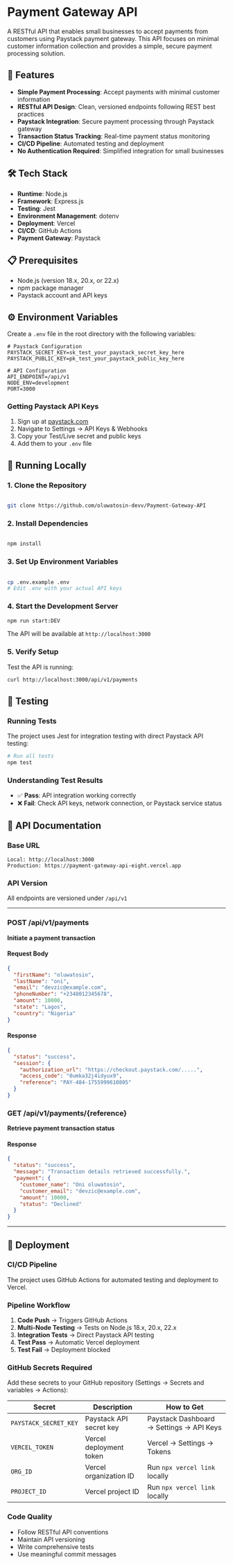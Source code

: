 # Payment Gateway API

A RESTful API that enables small businesses to accept payments from customers using Paystack payment gateway. This API focuses on minimal customer information collection and provides a simple, secure payment processing solution.

## 🚀 Features

- **Simple Payment Processing**: Accept payments with minimal customer information
- **RESTful API Design**: Clean, versioned endpoints following REST best practices
- **Paystack Integration**: Secure payment processing through Paystack gateway
- **Transaction Status Tracking**: Real-time payment status monitoring
- **CI/CD Pipeline**: Automated testing and deployment
- **No Authentication Required**: Simplified integration for small businesses

## 🛠 Tech Stack

- **Runtime**: Node.js
- **Framework**: Express.js
- **Testing**: Jest
- **Environment Management**: dotenv
- **Deployment**: Vercel
- **CI/CD**: GitHub Actions
- **Payment Gateway**: Paystack

## 📋 Prerequisites

- Node.js (version 18.x, 20.x, or 22.x)
- npm package manager
- Paystack account and API keys

## ⚙️ Environment Variables

Create a `.env` file in the root directory with the following variables:

```env
# Paystack Configuration
PAYSTACK_SECRET_KEY=sk_test_your_paystack_secret_key_here
PAYSTACK_PUBLIC_KEY=pk_test_your_paystack_public_key_here

# API Configuration
API_ENDPOINT=/api/v1
NODE_ENV=development
PORT=3000
```

### Getting Paystack API Keys

1. Sign up at [paystack.com](https://paystack.com)
2. Navigate to Settings → API Keys & Webhooks
3. Copy your Test/Live secret and public keys
4. Add them to your `.env` file

## 🚀 Running Locally

### 1. Clone the Repository

```bash

git clone https://github.com/oluwatosin-devv/Payment-Gateway-API
```

### 2. Install Dependencies

```bash

npm install
```

### 3. Set Up Environment Variables

```bash

cp .env.example .env
# Edit .env with your actual API keys
```

### 4. Start the Development Server

```bash
npm run start:DEV
```

The API will be available at `http://localhost:3000`

### 5. Verify Setup

Test the API is running:

```bash
curl http://localhost:3000/api/v1/payments
```

## 🧪 Testing

### Running Tests

The project uses Jest for integration testing with direct Paystack API testing:

```bash
# Run all tests
npm test
```

### Understanding Test Results

- ✅ **Pass**: API integration working correctly
- ❌ **Fail**: Check API keys, network connection, or Paystack service status

## 📡 API Documentation

### Base URL

```
Local: http://localhost:3000
Production: https://payment-gateway-api-eight.vercel.app
```

### API Version

All endpoints are versioned under `/api/v1`

---

### POST /api/v1/payments

**Initiate a payment transaction**

#### Request Body

```json
{
  "firstName": "oluwatosin",
  "lastName": "oni",
  "email": "devzic@example.com",
  "phoneNumber": "+2348012345678",
  "amount": 10000,
  "state": "Lagos",
  "country": "Nigeria"
}
```

#### Response

```json
{
  "status": "success",
  "session": {
    "authorization_url": "https://checkout.paystack.com/.....",
    "access_code": "0umka32j4idyux9",
    "reference": "PAY-484-1755999610805"
  }
}
```

### GET /api/v1/payments/{reference}

**Retrieve payment transaction status**

#### Response

```json
{
  "status": "success",
  "message": "Transaction details retrieved successfully.",
  "payment": {
    "customer_name": "Oni oluwatosin",
    "customer_email": "devzic@example.com",
    "amount": 10000,
    "status": "Declined"
  }
}
```

---

## 🚀 Deployment

### CI/CD Pipeline

The project uses GitHub Actions for automated testing and deployment to Vercel.

### Pipeline Workflow

1. **Code Push** → Triggers GitHub Actions
2. **Multi-Node Testing** → Tests on Node.js 18.x, 20.x, 22.x
3. **Integration Tests** → Direct Paystack API testing
4. **Test Pass** → Automatic Vercel deployment
5. **Test Fail** → Deployment blocked

### GitHub Secrets Required

Add these secrets to your GitHub repository (Settings → Secrets and variables → Actions):

| Secret                | Description             | How to Get                               |
| --------------------- | ----------------------- | ---------------------------------------- |
| `PAYSTACK_SECRET_KEY` | Paystack API secret key | Paystack Dashboard → Settings → API Keys |
| `VERCEL_TOKEN`        | Vercel deployment token | Vercel → Settings → Tokens               |
| `ORG_ID`              | Vercel organization ID  | Run `npx vercel link` locally            |
| `PROJECT_ID`          | Vercel project ID       | Run `npx vercel link` locally            |

### Code Quality

- Follow RESTful API conventions
- Maintain API versioning
- Write comprehensive tests
- Use meaningful commit messages
